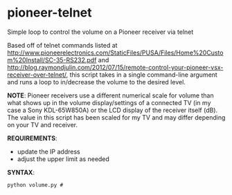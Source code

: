 # pioneer-telnet
Simple loop to control the volume on a Pioneer receiver via telnet

Based off of telnet commands listed at http://www.pioneerelectronics.com/StaticFiles/PUSA/Files/Home%20Custom%20Install/SC-35-RS232.pdf and http://blog.raymondjulin.com/2012/07/15/remote-control-your-pioneer-vsx-receiver-over-telnet/, this script takes in a single command-line argument and runs a loop to in/decrease the volume to the desired level.

**NOTE**: Pioneer receivers use a different numerical scale for volume than what shows up in the volume display/settings of a connected TV (in my case a Sony KDL-65W850A) or the LCD display of the receiver itself (dB). The value in this script has been scaled for my TV and may differ depending on your TV and receiver.

**REQUIREMENTS**:
- update the IP address
- adjust the upper limit as needed

**SYNTAX**: 
```
python volume.py #
```
